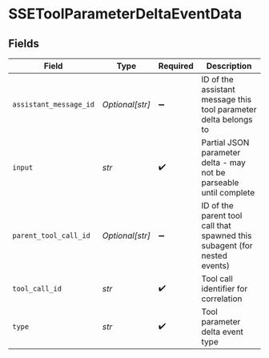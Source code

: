 # SSEToolParameterDeltaEventData


## Fields

| Field                                                                     | Type                                                                      | Required                                                                  | Description                                                               |
| ------------------------------------------------------------------------- | ------------------------------------------------------------------------- | ------------------------------------------------------------------------- | ------------------------------------------------------------------------- |
| `assistant_message_id`                                                    | *Optional[str]*                                                           | :heavy_minus_sign:                                                        | ID of the assistant message this tool parameter delta belongs to          |
| `input`                                                                   | *str*                                                                     | :heavy_check_mark:                                                        | Partial JSON parameter delta - may not be parseable until complete        |
| `parent_tool_call_id`                                                     | *Optional[str]*                                                           | :heavy_minus_sign:                                                        | ID of the parent tool call that spawned this subagent (for nested events) |
| `tool_call_id`                                                            | *str*                                                                     | :heavy_check_mark:                                                        | Tool call identifier for correlation                                      |
| `type`                                                                    | *str*                                                                     | :heavy_check_mark:                                                        | Tool parameter delta event type                                           |